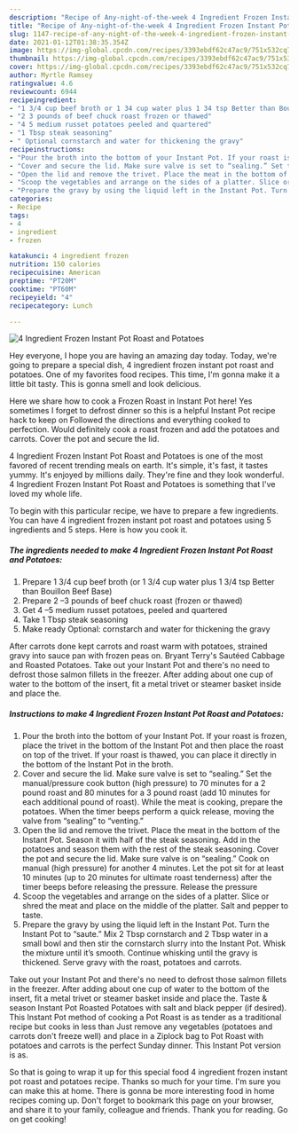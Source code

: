 ```yaml
---
description: "Recipe of Any-night-of-the-week 4 Ingredient Frozen Instant Pot Roast and Potatoes"
title: "Recipe of Any-night-of-the-week 4 Ingredient Frozen Instant Pot Roast and Potatoes"
slug: 1147-recipe-of-any-night-of-the-week-4-ingredient-frozen-instant-pot-roast-and-potatoes
date: 2021-01-12T01:38:35.354Z
image: https://img-global.cpcdn.com/recipes/3393ebdf62c47ac9/751x532cq70/4-ingredient-frozen-instant-pot-roast-and-potatoes-recipe-main-photo.jpg
thumbnail: https://img-global.cpcdn.com/recipes/3393ebdf62c47ac9/751x532cq70/4-ingredient-frozen-instant-pot-roast-and-potatoes-recipe-main-photo.jpg
cover: https://img-global.cpcdn.com/recipes/3393ebdf62c47ac9/751x532cq70/4-ingredient-frozen-instant-pot-roast-and-potatoes-recipe-main-photo.jpg
author: Myrtle Ramsey
ratingvalue: 4.6
reviewcount: 6944
recipeingredient:
- "1 3/4 cup beef broth or 1 34 cup water plus 1 34 tsp Better than Bouillon Beef Base"
- "2 3 pounds of beef chuck roast frozen or thawed"
- "4 5 medium russet potatoes peeled and quartered"
- "1 Tbsp steak seasoning"
- " Optional cornstarch and water for thickening the gravy"
recipeinstructions:
- "Pour the broth into the bottom of your Instant Pot. If your roast is frozen, place the trivet in the bottom of the Instant Pot and then place the roast on top of the trivet. If your roast is thawed, you can place it directly in the bottom of the Instant Pot in the broth."
- "Cover and secure the lid. Make sure valve is set to “sealing.” Set the manual/pressure cook button (high pressure) to 70 minutes for a 2 pound roast and 80 minutes for a 3 pound roast (add 10 minutes for each additional pound of roast). While the meat is cooking, prepare the potatoes. When the timer beeps perform a quick release, moving the valve from “sealing” to “venting.”"
- "Open the lid and remove the trivet. Place the meat in the bottom of the Instant Pot. Season it with half of the steak seasoning. Add in the potatoes and season them with the rest of the steak seasoning. Cover the pot and secure the lid. Make sure valve is on “sealing.” Cook on manual (high pressure) for another 4 minutes. Let the pot sit for at least 10 minutes (up to 20 minutes for ultimate roast tenderness) after the timer beeps before releasing the pressure. Release the pressure"
- "Scoop the vegetables and arrange on the sides of a platter. Slice or shred the meat and place on the middle of the platter. Salt and pepper to taste."
- "Prepare the gravy by using the liquid left in the Instant Pot. Turn the Instant Pot to “saute.” Mix 2 Tbsp cornstarch and 2 Tbsp water in a small bowl and then stir the cornstarch slurry into the Instant Pot. Whisk the mixture until it’s smooth. Continue whisking until the gravy is thickened. Serve gravy with the roast, potatoes and carrots."
categories:
- Recipe
tags:
- 4
- ingredient
- frozen

katakunci: 4 ingredient frozen 
nutrition: 150 calories
recipecuisine: American
preptime: "PT20M"
cooktime: "PT60M"
recipeyield: "4"
recipecategory: Lunch

---
```



![4 Ingredient Frozen Instant Pot Roast and Potatoes](https://img-global.cpcdn.com/recipes/3393ebdf62c47ac9/751x532cq70/4-ingredient-frozen-instant-pot-roast-and-potatoes-recipe-main-photo.jpg)

Hey everyone, I hope you are having an amazing day today. Today, we're going to prepare a special dish, 4 ingredient frozen instant pot roast and potatoes. One of my favorites food recipes. This time, I'm gonna make it a little bit tasty. This is gonna smell and look delicious.

Here we share how to cook a Frozen Roast in Instant Pot here! Yes sometimes I forget to defrost dinner so this is a helpful Instant Pot recipe hack to keep on Followed the directions and everything cooked to perfection. Would definitely cook a roast frozen and add the potatoes and carrots. Cover the pot and secure the lid.

4 Ingredient Frozen Instant Pot Roast and Potatoes is one of the most favored of recent trending meals on earth. It's simple, it's fast, it tastes yummy. It's enjoyed by millions daily. They're fine and they look wonderful. 4 Ingredient Frozen Instant Pot Roast and Potatoes is something that I've loved my whole life.


To begin with this particular recipe, we have to prepare a few ingredients. You can have 4 ingredient frozen instant pot roast and potatoes using 5 ingredients and 5 steps. Here is how you cook it.

<!--inarticleads1-->

##### The ingredients needed to make 4 Ingredient Frozen Instant Pot Roast and Potatoes:

1. Prepare 1 3/4 cup beef broth (or 1 3/4 cup water plus 1 3/4 tsp Better than Bouillon Beef Base)
1. Prepare 2 –3 pounds of beef chuck roast (frozen or thawed)
1. Get 4 –5 medium russet potatoes, peeled and quartered
1. Take 1 Tbsp steak seasoning
1. Make ready  Optional: cornstarch and water for thickening the gravy


After carrots done kept carrots and roast warm with potatoes, strained gravy into sauce pan with frozen peas on. Bryant Terry&#39;s Sautéed Cabbage and Roasted Potatoes. Take out your Instant Pot and there&#39;s no need to defrost those salmon fillets in the freezer. After adding about one cup of water to the bottom of the insert, fit a metal trivet or steamer basket inside and place the. 

<!--inarticleads2-->

##### Instructions to make 4 Ingredient Frozen Instant Pot Roast and Potatoes:

1. Pour the broth into the bottom of your Instant Pot. If your roast is frozen, place the trivet in the bottom of the Instant Pot and then place the roast on top of the trivet. If your roast is thawed, you can place it directly in the bottom of the Instant Pot in the broth.
1. Cover and secure the lid. Make sure valve is set to “sealing.” Set the manual/pressure cook button (high pressure) to 70 minutes for a 2 pound roast and 80 minutes for a 3 pound roast (add 10 minutes for each additional pound of roast). While the meat is cooking, prepare the potatoes. When the timer beeps perform a quick release, moving the valve from “sealing” to “venting.”
1. Open the lid and remove the trivet. Place the meat in the bottom of the Instant Pot. Season it with half of the steak seasoning. Add in the potatoes and season them with the rest of the steak seasoning. Cover the pot and secure the lid. Make sure valve is on “sealing.” Cook on manual (high pressure) for another 4 minutes. Let the pot sit for at least 10 minutes (up to 20 minutes for ultimate roast tenderness) after the timer beeps before releasing the pressure. Release the pressure
1. Scoop the vegetables and arrange on the sides of a platter. Slice or shred the meat and place on the middle of the platter. Salt and pepper to taste.
1. Prepare the gravy by using the liquid left in the Instant Pot. Turn the Instant Pot to “saute.” Mix 2 Tbsp cornstarch and 2 Tbsp water in a small bowl and then stir the cornstarch slurry into the Instant Pot. Whisk the mixture until it’s smooth. Continue whisking until the gravy is thickened. Serve gravy with the roast, potatoes and carrots.


Take out your Instant Pot and there&#39;s no need to defrost those salmon fillets in the freezer. After adding about one cup of water to the bottom of the insert, fit a metal trivet or steamer basket inside and place the. Taste &amp; season Instant Pot Roasted Potatoes with salt and black pepper (if desired). This Instant Pot method of cooking a Pot Roast is as tender as a traditional recipe but cooks in less than Just remove any vegetables (potatoes and carrots don&#39;t freeze well) and place in a Ziplock bag to Pot Roast with potatoes and carrots is the perfect Sunday dinner. This Instant Pot version is as. 

So that is going to wrap it up for this special food 4 ingredient frozen instant pot roast and potatoes recipe. Thanks so much for your time. I'm sure you can make this at home. There is gonna be more interesting food in home recipes coming up. Don't forget to bookmark this page on your browser, and share it to your family, colleague and friends. Thank you for reading. Go on get cooking!
